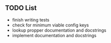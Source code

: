 ## TODO List

+ finish writing tests
+ check for minimum viable config keys
+ lookup propper documentation and docstrings
+ implement documentation and docstrings
